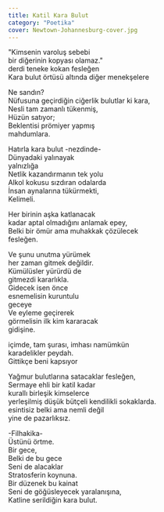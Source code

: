 ```yaml
---
title: Katil Kara Bulut
category: "Poetika"
cover: Newtown-Johannesburg-cover.jpg
---
```


"Kimsenin varoluş sebebi<br/>
bir diğerinin kopyası olamaz."<br/>
derdi teneke kokan fesleğen<br/>
Kara bulut örtüsü altında diğer menekşelere<br/>

Ne sandın?<br/>
Nüfusuna geçirdiğin ciğerlik bulutlar ki kara,<br/>
Nesli tam zamanlı tükenmiş,<br/>
Hüzün satıyor;<br/>
Beklentisi prömiyer yapmış<br/>
mahdumlara.<br/>

Hatırla kara bulut -nezdinde-<br/>
Dünyadaki yalınayak<br/>
yalnızlığa<br/>
Netlik kazandırmanın tek yolu<br/>
Alkol kokusu sızdıran odalarda<br/>
İnsan aynalarına tükürmekti,<br/>
Kelimeli.<br/>

Her birinin aşka katlanacak<br/>
kadar aptal olmadığını anlamak epey,<br/>
Belki bir ömür ama muhakkak çözülecek<br/>
fesleğen.<br/>

Ve şunu unutma yürümek<br/>
her zaman gitmek değildir.<br/>
Kümülüsler yürürdü de<br/>
gitmezdi kararlıkla.<br/>
Gidecek isen önce<br/>
esnemelisin kuruntulu<br/>
geceye<br/>
Ve eyleme geçirerek<br/>
görmelisin ilk kim kararacak<br/>
gidişine.<br/>

içimde, tam şurası, imhası namümkün<br/>
karadelikler peydah.<br/>
Gittikçe beni kapsıyor<br/>

Yağmur bulutlarına satacaklar fesleğen,<br/>
Sermaye ehli bir katil kadar<br/>
kurallı birleşik kimselerce<br/>
yerleşilmiş düşük bütçeli kendilikli sokaklarda.<br/>
esintisiz belki ama nemli değil<br/>
yine de pazarlıksız.<br/>

-Filhakika- <br/>
Üstünü örtme.<br/>
Bir gece,<br/>
Belki de bu gece <br/>
Seni de alacaklar<br/>
Stratosferin koynuna. <br/>
Bir düzenek bu kainat <br/>
Seni de göğüsleyecek yaralanışına, <br/>
Katline serildiğin kara bulut.<br/>

